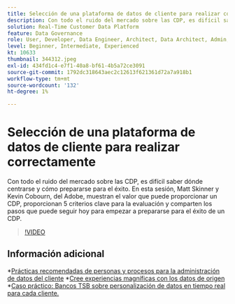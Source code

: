 ```yaml
---
title: Selección de una plataforma de datos de cliente para realizar correctamente
description: Con todo el ruido del mercado sobre las CDP, es difícil saber dónde centrarse y cómo prepararse para el éxito.
solution: Real-Time Customer Data Platform
feature: Data Governance
role: User, Developer, Data Engineer, Architect, Data Architect, Admin, Leader
level: Beginner, Intermediate, Experienced
kt: 10633
thumbnail: 344312.jpeg
exl-id: 434fd1c4-e7f1-40a8-bf61-4b5a72ce3091
source-git-commit: 1792dc318643aec2c12613f621361d72a7a918b1
workflow-type: tm+mt
source-wordcount: '132'
ht-degree: 1%

---
```


# Selección de una plataforma de datos de cliente para realizar correctamente

Con todo el ruido del mercado sobre las CDP, es difícil saber dónde centrarse y cómo prepararse para el éxito. En esta sesión, Matt Skinner y Kevin Cobourn, del Adobe, muestran el valor que puede proporcionar un CDP, proporcionan 5 criterios clave para la evaluación y comparten los pasos que puede seguir hoy para empezar a prepararse para el éxito de un CDP.

>[!VIDEO](https://video.tv.adobe.com/v/344312/?quality=12&learn=on)

## Información adicional

*[Prácticas recomendadas de personas y procesos para la administración de datos del cliente](people-and-process.md)
*[Cree experiencias magníficas con los datos de origen](https://experienceleague.adobe.com/docs/events/customer-data-management-voices-recordings/industry/build-superb-experiences-with-your-first-party-data.html)
*[Caso práctico: Bancos TSB sobre personalización de datos en tiempo real para cada cliente.](https://business.adobe.com/customer-success-stories/tsb-case-study.html)

